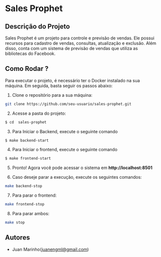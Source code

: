 # Sales Prophet



## Descrição do Projeto

Sales Prophet é um projeto para controle e previsão de vendas. Ele possui recursos para cadastro de vendas, consultas, atualização e exclusão. Além disso, conta com um sistema de previsão de vendas que utiliza as bibliotecas do Facebook.


## Como Rodar ?

Para executar o projeto, é necessário ter o Docker instalado na sua máquina. Em seguida, basta seguir os passos abaixo:

1. Clone o repositório para a sua máquina:

``` bash
git clone https://github.com/seu-usuario/sales-prophet.git

```

2. Acesse a pasta do projeto:

``` bash
$ cd  sales-prophet

```

3. Para Iniciar o Backend, execute o seguinte comando 

``` bash
$ make backend-start

```
4. Para Iniciar o frontend, execute o seguinte comando 

``` bash
$ make frontend-start

```

5. Pronto! Agora você pode acessar o sistema em **http://localhost:8501**

6. Caso deseje parar a execução, execute os seguintes comandos:

``` bash
make backend-stop
```

7. Para parar o frontend:

``` bash
make frontend-stop
```

8. Para parar ambos:

``` bash
make stop
```

## Autores 

* Juan Marinho(juanengml@gmail.com)
